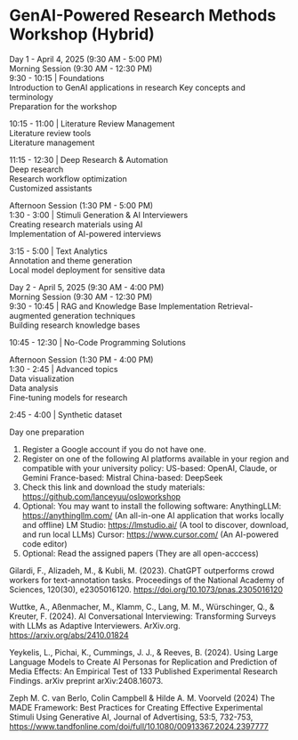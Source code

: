 # GenAI-Powered Research Methods Workshop (Hybrid)

Day 1 - April 4, 2025 (9:30 AM - 5:00 PM)  
Morning Session (9:30 AM - 12:30 PM)  
9:30 - 10:15 | Foundations  
Introduction to GenAI applications in research
Key concepts and terminology  
Preparation for the workshop

10:15 - 11:00 | Literature Review Management  
Literature review tools  
Literature management  

11:15 - 12:30 | Deep Research & Automation  
Deep research  
Research workflow optimization  
Customized assistants  

Afternoon Session (1:30 PM - 5:00 PM)  
1:30 - 3:00 | Stimuli Generation & AI Interviewers  
Creating research materials using AI  
Implementation of AI-powered interviews  

3:15 - 5:00 | Text Analytics  
Annotation and theme generation  
Local model deployment for sensitive data  

Day 2 - April 5, 2025 (9:30 AM - 4:00 PM)  
Morning Session (9:30 AM - 12:30 PM)  
9:30 - 10:45 | RAG and Knowledge Base Implementation Retrieval-augmented generation techniques  
Building research knowledge bases   

10:45 - 12:30 | No-Code Programming Solutions  

Afternoon Session (1:30 PM - 4:00 PM)  
1:30 - 2:45 | Advanced topics  
Data visualization  
Data analysis  
Fine-tuning models for research  

2:45 - 4:00 | Synthetic dataset

Day one preparation
1. Register a Google account if you do not have one.
2. Register on one of the following AI platforms available in your region and compatible with your university policy:
US-based: OpenAI, Claude, or Gemini
France-based: Mistral
China-based: DeepSeek
3. Check this link and download the study materials: https://github.com/lanceyuu/osloworkshop
4. Optional: You may want to install the following software:
AnythingLLM: https://anythingllm.com/ (An all-in-one AI application that works locally and offline)
LM Studio: https://lmstudio.ai/ (A tool to discover, download, and run local LLMs)
Cursor: https://www.cursor.com/ (An AI-powered code editor)
5. Optional: Read the assigned papers (They are all open-acccess)

Gilardi, F., Alizadeh, M., & Kubli, M. (2023). ChatGPT outperforms crowd workers for text-annotation tasks. Proceedings of the National Academy of Sciences, 120(30), e2305016120. https://doi.org/10.1073/pnas.2305016120

Wuttke, A., Aßenmacher, M., Klamm, C., Lang, M. M., Würschinger, Q., & Kreuter, F. (2024). AI Conversational Interviewing: Transforming Surveys with LLMs as Adaptive Interviewers. ArXiv.org. https://arxiv.org/abs/2410.01824

Yeykelis, L., Pichai, K., Cummings, J. J., & Reeves, B. (2024). Using Large Language Models to Create AI Personas for Replication and Prediction of Media Effects: An Empirical Test of 133 Published Experimental Research Findings. arXiv preprint arXiv:2408.16073.

Zeph M. C. van Berlo, Colin Campbell & Hilde A. M. Voorveld (2024) The MADE Framework: Best Practices for Creating Effective Experimental Stimuli Using Generative AI, Journal of Advertising, 53:5, 732-753, https://www.tandfonline.com/doi/full/10.1080/00913367.2024.2397777







